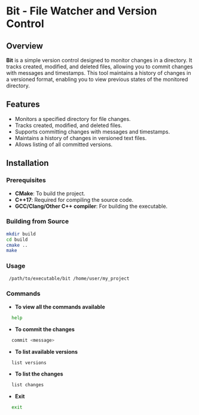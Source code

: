 # Bit - File Watcher and Version Control

## Overview

**Bit** is a simple version control designed to monitor changes in a directory. It tracks created, modified, and deleted files, allowing you to commit changes with messages and timestamps. This tool maintains a history of changes in a versioned format, enabling you to view previous states of the monitored directory.

## Features

- Monitors a specified directory for file changes.
- Tracks created, modified, and deleted files.
- Supports committing changes with messages and timestamps.
- Maintains a history of changes in versioned text files.
- Allows listing of all committed versions.

## Installation

### Prerequisites

- **CMake**: To build the project.
- **C++17**: Required for compiling the source code.
- **GCC/Clang/Other C++ compiler**: For building the executable.

### Building from Source

   ```bash
  mkdir build
  cd build
  cmake ..
  make
````
### Usage

   ```bash
    /path/to/executable/bit /home/user/my_project
```
### Commands

- **To view all the commands available**

```bash
  help
```
- **To commit the changes**

```bash
  commit <message>
```
- **To list available versions**

```bash
  list versions
```
- **To list the changes**


```bash
  list changes
```
- **Exit**

```bash
  exit
```
